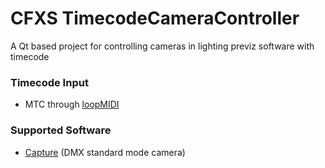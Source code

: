 # CFXS TimecodeCameraController
A Qt based project for controlling cameras in lighting previz software with timecode

### Timecode Input
- MTC through [loopMIDI](https://www.tobias-erichsen.de/software/loopmidi.html)

### Supported Software
- [Capture](https://www.capture.se/) (DMX standard mode camera)

